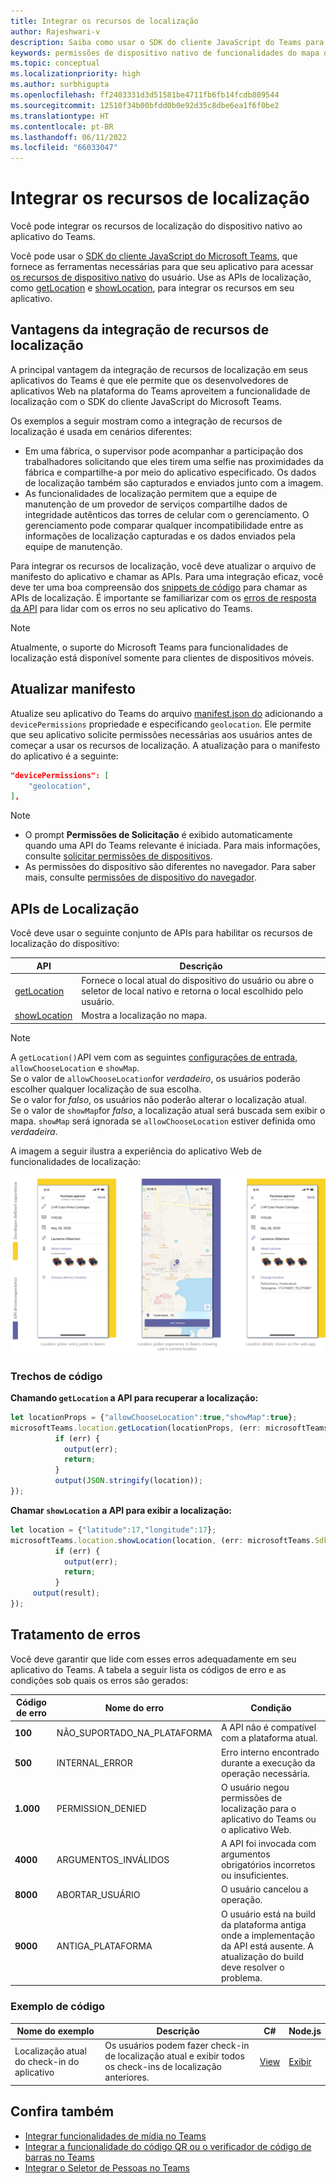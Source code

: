 ```yaml
---
title: Integrar os recursos de localização
author: Rajeshwari-v
description: Saiba como usar o SDK do cliente JavaScript do Teams para aproveitar os recursos de localização usando snippets de Código e exemplos
keywords: permissões de dispositivo nativo de funcionalidades do mapa de localização
ms.topic: conceptual
ms.localizationpriority: high
ms.author: surbhigupta
ms.openlocfilehash: ff2403331d3d51581be4711fb6fb14fcdb809544
ms.sourcegitcommit: 12510f34b00bfdd0b0e92d35c8dbe6ea1f6f0be2
ms.translationtype: HT
ms.contentlocale: pt-BR
ms.lasthandoff: 06/11/2022
ms.locfileid: "66033047"
---
```

# <a name="integrate-location-capabilities"></a>Integrar os recursos de localização

Você pode integrar os recursos de localização do dispositivo nativo ao aplicativo do Teams.  

Você pode usar o [SDK do cliente JavaScript do Microsoft Teams](/javascript/api/overview/msteams-client?view=msteams-client-js-latest&preserve-view=true), que fornece as ferramentas necessárias para que seu aplicativo para acessar [os recursos de dispositivo nativo](native-device-permissions.md) do usuário. Use as APIs de localização, como [getLocation](/javascript/api/@microsoft/teams-js/microsoftteams.location?view=msteams-client-js-latest#getLocation_LocationProps___error__SdkError__location__Location_____void_&preserve-view=true) e [showLocation](/javascript/api/@microsoft/teams-js/microsoftteams.location?view=msteams-client-js-latest#showLocation_Location___error__SdkError__status__boolean_____void_&preserve-view=true), para integrar os recursos em seu aplicativo.

## <a name="advantages-of-integrating-location-capabilities"></a>Vantagens da integração de recursos de localização

A principal vantagem da integração de recursos de localização em seus aplicativos do Teams é que ele permite que os desenvolvedores de aplicativos Web na plataforma do Teams aproveitem a funcionalidade de localização com o SDK do cliente JavaScript do Microsoft Teams.

Os exemplos a seguir mostram como a integração de recursos de localização é usada em cenários diferentes:

* Em uma fábrica, o supervisor pode acompanhar a participação dos trabalhadores solicitando que eles tirem uma selfie nas proximidades da fábrica e compartilhe-a por meio do aplicativo especificado. Os dados de localização também são capturados e enviados junto com a imagem.
* As funcionalidades de localização permitem que a equipe de manutenção de um provedor de serviços compartilhe dados de integridade autênticos das torres de celular com o gerenciamento. O gerenciamento pode comparar qualquer incompatibilidade entre as informações de localização capturadas e os dados enviados pela equipe de manutenção.

Para integrar os recursos de localização, você deve atualizar o arquivo de manifesto do aplicativo e chamar as APIs. Para uma integração eficaz, você deve ter uma boa compreensão dos [snippets de código](#code-snippets) para chamar as APIs de localização.
É importante se familiarizar com os [erros de resposta da API](#error-handling) para lidar com os erros no seu aplicativo do Teams.

> [!NOTE]
> Atualmente, o suporte do Microsoft Teams para funcionalidades de localização está disponível somente para clientes de dispositivos móveis.

## <a name="update-manifest"></a>Atualizar manifesto

Atualize seu aplicativo do Teams do arquivo [ manifest.json do](../../resources/schema/manifest-schema.md#devicepermissions) adicionando a `devicePermissions` propriedade e especificando `geolocation`. Ele permite que seu aplicativo solicite permissões necessárias aos usuários antes de começar a usar os recursos de localização. A atualização para o manifesto do aplicativo é a seguinte:

``` json
"devicePermissions": [
    "geolocation",
],
```

> [!NOTE]
> * O prompt **Permissões de Solicitação** é exibido automaticamente quando uma API do Teams relevante é iniciada. Para mais informações, consulte [solicitar permissões de dispositivos](native-device-permissions.md).
> * As permissões do dispositivo são diferentes no navegador. Para saber mais, consulte [permissões de dispositivo do navegador](browser-device-permissions.md).

## <a name="location-apis"></a>APIs de Localização

Você deve usar o seguinte conjunto de APIs para habilitar os recursos de localização do dispositivo:

| API      | Descrição   |
| --- | --- |
|[getLocation](/javascript/api/@microsoft/teams-js/microsoftteams.location?view=msteams-client-js-latest#getLocation_LocationProps___error__SdkError__location__Location_____void_&preserve-view=true) | Fornece o local atual do dispositivo do usuário ou abre o seletor de local nativo e retorna o local escolhido pelo usuário. |
|[showLocation](/javascript/api/@microsoft/teams-js/microsoftteams.location?view=msteams-client-js-latest#showLocation_Location___error__SdkError__status__boolean_____void_&preserve-view=true) | Mostra a localização no mapa. |

> [!NOTE]
> A `getLocation()`API vem com as seguintes [configurações de entrada](/javascript/api/@microsoft/teams-js/microsoftteams.location.locationprops), `allowChooseLocation` e `showMap`. <br/> Se o valor de `allowChooseLocation`for *verdadeiro*, os usuários poderão escolher qualquer localização de sua escolha.<br/>  Se o valor for *falso*, os usuários não poderão alterar o localização atual.<br/> Se o valor de `showMap`for *falso*, a localização atual será buscada sem exibir o mapa. `showMap` será ignorada se `allowChooseLocation` estiver definida omo *verdadeira*.

A imagem a seguir ilustra a experiência do aplicativo Web de funcionalidades de localização:

![experiência do aplicativo Web para recursos de localização](../../assets/images/tabs/location-capability.png)

### <a name="code-snippets"></a>Trechos de código

**Chamando `getLocation` a API para recuperar a localização:**

```javascript
let locationProps = {"allowChooseLocation":true,"showMap":true};
microsoftTeams.location.getLocation(locationProps, (err: microsoftTeams.SdkError, location: microsoftTeams.location.Location) => {
          if (err) {
            output(err);
            return;
          }
          output(JSON.stringify(location));
});
```

**Chamar `showLocation` a API para exibir a localização:**

```javascript
let location = {"latitude":17,"longitude":17};
microsoftTeams.location.showLocation(location, (err: microsoftTeams.SdkError, result: boolean) => {
          if (err) {
            output(err);
            return;
          }
     output(result);
});
```

## <a name="error-handling"></a>Tratamento de erros

Você deve garantir que lide com esses erros adequadamente em seu aplicativo do Teams. A tabela a seguir lista os códigos de erro e as condições sob quais os erros são gerados:

|Código de erro |  Nome do erro     | Condição|
| --------- | --------------- | -------- |
| **100** | NÃO_SUPORTADO_NA_PLATAFORMA | A API não é compatível com a plataforma atual.|
| **500** | INTERNAL_ERROR | Erro interno encontrado durante a execução da operação necessária.|
| **1.000** | PERMISSION_DENIED |O usuário negou permissões de localização para o aplicativo do Teams ou o aplicativo Web.|
| **4000** | ARGUMENTOS_INVÁLIDOS | A API foi invocada com argumentos obrigatórios incorretos ou insuficientes.|
| **8000** | ABORTAR_USUÁRIO |O usuário cancelou a operação.|
| **9000** | ANTIGA_PLATAFORMA | O usuário está na build da plataforma antiga onde a implementação da API está ausente. A atualização do build deve resolver o problema.|

### <a name="code-sample"></a>Exemplo de código

|Nome do exemplo | Descrição | C# | Node.js |
|----------------|-----------------|--------------|--------------|
| Localização atual do check-in do aplicativo | Os usuários podem fazer check-in de localização atual e exibir todos os check-ins de localização anteriores.| [View](https://github.com/OfficeDev/Microsoft-Teams-Samples/tree/main/samples/app-checkin-location/csharp) | [Exibir](https://github.com/OfficeDev/Microsoft-Teams-Samples/tree/main/samples/app-checkin-location/nodejs) |

## <a name="see-also"></a>Confira também

* [Integrar funcionalidades de mídia no Teams](mobile-camera-image-permissions.md)
* [Integrar a funcionalidade do código QR ou o verificador de código de barras no Teams](qr-barcode-scanner-capability.md)
* [Integrar o Seletor de Pessoas no Teams](people-picker-capability.md)
